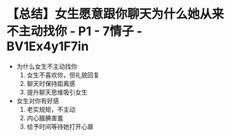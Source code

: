 # 【总结】女生愿意跟你聊天为什么她从来不主动找你 - P1 - 7情子 - BV1Ex4y1F7in

-   为什么女生不主动找你
    1.  女生不喜欢你，但礼貌回复
    2.  聊天时保持距离感
    3.  提升聊天思维吸引女生
-   女生对你有好感
    1.  老实规矩，不主动
    2.  内心腼腆害羞
    3.  给予时间等待她打开心扉
